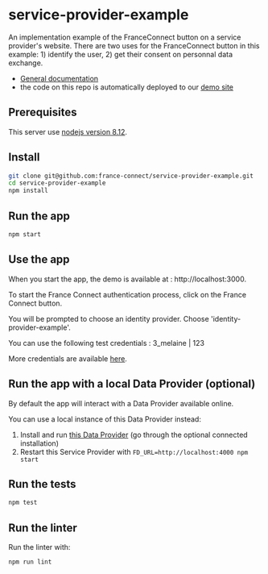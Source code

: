 # service-provider-example

An implementation example of the FranceConnect button on a service provider's website. There are two uses for the FranceConnect button in this example: 1) identify the user, 2) get their consent on personnal data exchange.

- [General documentation](https://partenaires.franceconnect.gouv.fr/fournisseur-service)
- the code on this repo is automatically deployed to our [demo site](http://fournisseur-de-service.dev-franceconnect.fr/)

## Prerequisites

This server use [nodejs version 8.12](https://nodejs.org/en/download/).

## Install

```bash
git clone git@github.com:france-connect/service-provider-example.git
cd service-provider-example
npm install
```

##  Run the app

```bash
npm start
```

## Use the app 

When you start the app, the demo is available at : http://localhost:3000.

To start the France Connect authentication process, click on the France Connect button.

You will be prompted to choose an identity provider. Choose 'identity-provider-example'.

You can use the following test credentials : 3_melaine | 123

More credentials are available [here](https://github.com/france-connect/identity-provider-example/blob/master/database.csv).

## Run the app with a local Data Provider (optional)

By default the app will interact with a Data Provider available online.

You can use a local instance of this Data Provider instead:

1. Install and run [this Data Provider](https://github.com/france-connect/data-provider-example) (go through the optional connected installation)
2. Restart this Service Provider with `FD_URL=http://localhost:4000 npm start`

##  Run the tests

```bash
npm test
```

## Run the linter

Run the linter with:
```bash
npm run lint
```

